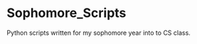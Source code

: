 Sophomore_Scripts
=================

Python scripts written for my sophomore year into to CS class.
